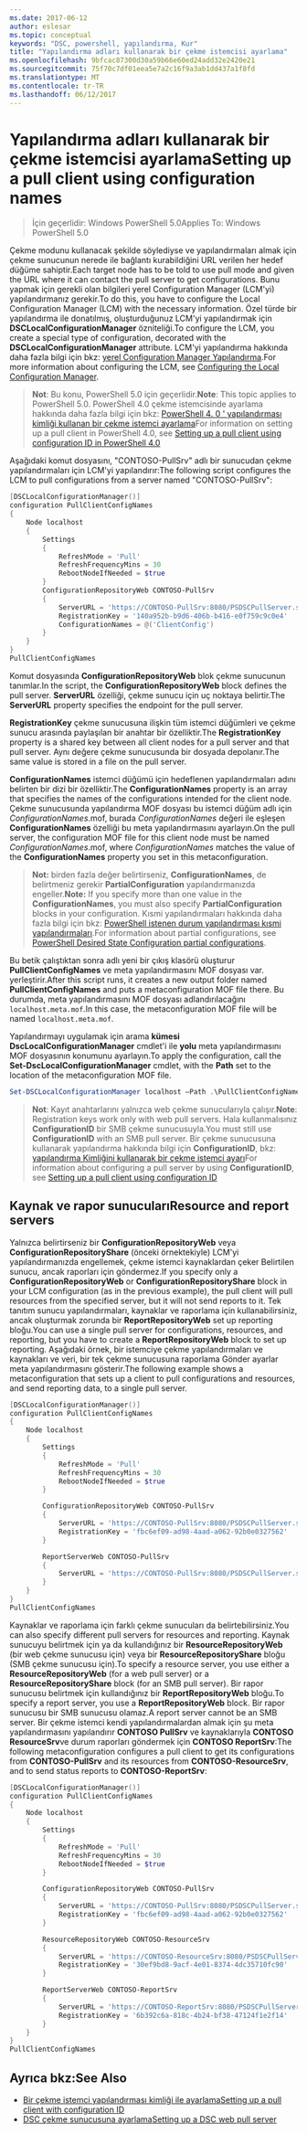 ```yaml
---
ms.date: 2017-06-12
author: eslesar
ms.topic: conceptual
keywords: "DSC, powershell, yapılandırma, Kur"
title: "Yapılandırma adları kullanarak bir çekme istemcisi ayarlama"
ms.openlocfilehash: 9bfcac87300d30a59b66e60ed24add32e2420e21
ms.sourcegitcommit: 75f70c7df01eea5e7a2c16f9a3ab1dd437a1f8fd
ms.translationtype: MT
ms.contentlocale: tr-TR
ms.lasthandoff: 06/12/2017
---
```

# <a name="setting-up-a-pull-client-using-configuration-names"></a><span data-ttu-id="17a9f-103">Yapılandırma adları kullanarak bir çekme istemcisi ayarlama</span><span class="sxs-lookup"><span data-stu-id="17a9f-103">Setting up a pull client using configuration names</span></span>

> <span data-ttu-id="17a9f-104">İçin geçerlidir: Windows PowerShell 5.0</span><span class="sxs-lookup"><span data-stu-id="17a9f-104">Applies To: Windows PowerShell 5.0</span></span>

<span data-ttu-id="17a9f-105">Çekme modunu kullanacak şekilde söylediyse ve yapılandırmaları almak için çekme sunucunun nerede ile bağlantı kurabildiğini URL verilen her hedef düğüme sahiptir.</span><span class="sxs-lookup"><span data-stu-id="17a9f-105">Each target node has to be told to use pull mode and given the URL where it can contact the pull server to get configurations.</span></span>
<span data-ttu-id="17a9f-106">Bunu yapmak için gerekli olan bilgileri yerel Configuration Manager (LCM'yi) yapılandırmanız gerekir.</span><span class="sxs-lookup"><span data-stu-id="17a9f-106">To do this, you have to configure the Local Configuration Manager (LCM) with the necessary information.</span></span>
<span data-ttu-id="17a9f-107">Özel türde bir yapılandırma ile donatılmış, oluşturduğunuz LCM'yi yapılandırmak için **DSCLocalConfigurationManager** özniteliği.</span><span class="sxs-lookup"><span data-stu-id="17a9f-107">To configure the LCM, you create a special type of configuration, decorated with the **DSCLocalConfigurationManager** attribute.</span></span>
<span data-ttu-id="17a9f-108">LCM'yi yapılandırma hakkında daha fazla bilgi için bkz: [yerel Configuration Manager Yapılandırma](metaConfig.md).</span><span class="sxs-lookup"><span data-stu-id="17a9f-108">For more information about configuring the LCM, see [Configuring the Local Configuration Manager](metaConfig.md).</span></span>

> <span data-ttu-id="17a9f-109">**Not**: Bu konu, PowerShell 5.0 için geçerlidir.</span><span class="sxs-lookup"><span data-stu-id="17a9f-109">**Note**: This topic applies to PowerShell 5.0.</span></span>
<span data-ttu-id="17a9f-110">PowerShell 4.0 çekme istemcisinde ayarlama hakkında daha fazla bilgi için bkz: [PowerShell 4. 0 ' yapılandırması kimliği kullanan bir çekme istemci ayarlama](pullClientConfigID4.md)</span><span class="sxs-lookup"><span data-stu-id="17a9f-110">For information on setting up a pull client in PowerShell 4.0, see [Setting up a pull client using configuration ID in PowerShell 4.0](pullClientConfigID4.md)</span></span>

<span data-ttu-id="17a9f-111">Aşağıdaki komut dosyasını, "CONTOSO-PullSrv" adlı bir sunucudan çekme yapılandırmaları için LCM'yi yapılandırır:</span><span class="sxs-lookup"><span data-stu-id="17a9f-111">The following script configures the LCM to pull configurations from a server named "CONTOSO-PullSrv":</span></span>

```powershell
[DSCLocalConfigurationManager()]
configuration PullClientConfigNames
{
    Node localhost
    {
        Settings
        {
            RefreshMode = 'Pull'
            RefreshFrequencyMins = 30
            RebootNodeIfNeeded = $true
        }
        ConfigurationRepositoryWeb CONTOSO-PullSrv
        {
            ServerURL = 'https://CONTOSO-PullSrv:8080/PSDSCPullServer.svc'
            RegistrationKey = '140a952b-b9d6-406b-b416-e0f759c9c0e4'
            ConfigurationNames = @('ClientConfig')
        }
    }
}
PullClientConfigNames
```

<span data-ttu-id="17a9f-112">Komut dosyasında **ConfigurationRepositoryWeb** blok çekme sunucunun tanımlar.</span><span class="sxs-lookup"><span data-stu-id="17a9f-112">In the script, the **ConfigurationRepositoryWeb** block defines the pull server.</span></span>
<span data-ttu-id="17a9f-113">**ServerURL** özelliği, çekme sunucu için uç noktaya belirtir.</span><span class="sxs-lookup"><span data-stu-id="17a9f-113">The **ServerURL** property specifies the endpoint for the pull server.</span></span>

<span data-ttu-id="17a9f-114">**RegistrationKey** çekme sunucusuna ilişkin tüm istemci düğümleri ve çekme sunucu arasında paylaşılan bir anahtar bir özelliktir.</span><span class="sxs-lookup"><span data-stu-id="17a9f-114">The **RegistrationKey** property is a shared key between all client nodes for a pull server and that pull server.</span></span>
<span data-ttu-id="17a9f-115">Aynı değere çekme sunucusunda bir dosyada depolanır.</span><span class="sxs-lookup"><span data-stu-id="17a9f-115">The same value is stored in a file on the pull server.</span></span>

<span data-ttu-id="17a9f-116">**ConfigurationNames** istemci düğümü için hedeflenen yapılandırmaları adını belirten bir dizi bir özelliktir.</span><span class="sxs-lookup"><span data-stu-id="17a9f-116">The **ConfigurationNames** property is an array that specifies the names of the configurations intended for the client node.</span></span>
<span data-ttu-id="17a9f-117">Çekme sunucusunda yapılandırma MOF dosyası bu istemci düğüm adlı için *ConfigurationNames*.mof, burada *ConfigurationNames* değeri ile eşleşen **ConfigurationNames**  özelliği bu meta yapılandırmasını ayarlayın.</span><span class="sxs-lookup"><span data-stu-id="17a9f-117">On the pull server, the configuration MOF file for this client node must be named *ConfigurationNames*.mof, where *ConfigurationNames* matches the value of the **ConfigurationNames** property you set in this metaconfiguration.</span></span>

><span data-ttu-id="17a9f-118">**Not:** birden fazla değer belirtirseniz, **ConfigurationNames**, de belirtmeniz gerekir **PartialConfiguration** yapılandırmanızda engeller.</span><span class="sxs-lookup"><span data-stu-id="17a9f-118">**Note:** If you specify more than one value in the **ConfigurationNames**, you must also specify **PartialConfiguration** blocks in your configuration.</span></span>
<span data-ttu-id="17a9f-119">Kısmi yapılandırmaları hakkında daha fazla bilgi için bkz: [PowerShell istenen durum yapılandırması kısmi yapılandırmaları](partialConfigs.md).</span><span class="sxs-lookup"><span data-stu-id="17a9f-119">For information about partial configurations, see [PowerShell Desired State Configuration partial configurations](partialConfigs.md).</span></span>

<span data-ttu-id="17a9f-120">Bu betik çalıştıktan sonra adlı yeni bir çıkış klasörü oluşturur **PullClientConfigNames** ve meta yapılandırmasını MOF dosyası var. yerleştirir.</span><span class="sxs-lookup"><span data-stu-id="17a9f-120">After this script runs, it creates a new output folder named **PullClientConfigNames** and puts a metaconfiguration MOF file there.</span></span>
<span data-ttu-id="17a9f-121">Bu durumda, meta yapılandırmasını MOF dosyası adlandırılacağını `localhost.meta.mof`.</span><span class="sxs-lookup"><span data-stu-id="17a9f-121">In this case, the metaconfiguration MOF file will be named `localhost.meta.mof`.</span></span>

<span data-ttu-id="17a9f-122">Yapılandırmayı uygulamak için arama **kümesi DscLocalConfigurationManager** cmdlet'i ile **yolu** meta yapılandırmasını MOF dosyasının konumunu ayarlayın.</span><span class="sxs-lookup"><span data-stu-id="17a9f-122">To apply the configuration, call the **Set-DscLocalConfigurationManager** cmdlet, with the **Path** set to the location of the metaconfiguration MOF file.</span></span>

```powershell
Set-DSCLocalConfigurationManager localhost –Path .\PullClientConfigNames –Verbose.
```

> <span data-ttu-id="17a9f-123">**Not**: Kayıt anahtarlarını yalnızca web çekme sunucularıyla çalışır.</span><span class="sxs-lookup"><span data-stu-id="17a9f-123">**Note**: Registration keys work only with web pull servers.</span></span>
<span data-ttu-id="17a9f-124">Hala kullanmalısınız **ConfigurationID** bir SMB çekme sunucusuyla.</span><span class="sxs-lookup"><span data-stu-id="17a9f-124">You must still use **ConfigurationID** with an SMB pull server.</span></span>
<span data-ttu-id="17a9f-125">Bir çekme sunucusuna kullanarak yapılandırma hakkında bilgi için **ConfigurationID**, bkz: [yapılandırma Kimliğini kullanarak bir çekme istemci ayarı](PullClientConfigNames.md)</span><span class="sxs-lookup"><span data-stu-id="17a9f-125">For information about configuring a pull server by using **ConfigurationID**, see [Setting up a pull client using configuration ID](PullClientConfigNames.md)</span></span>

## <a name="resource-and-report-servers"></a><span data-ttu-id="17a9f-126">Kaynak ve rapor sunucuları</span><span class="sxs-lookup"><span data-stu-id="17a9f-126">Resource and report servers</span></span>

<span data-ttu-id="17a9f-127">Yalnızca belirtirseniz bir **ConfigurationRepositoryWeb** veya **ConfigurationRepositoryShare** (önceki örnektekiyle) LCM'yi yapılandırmanızda engellemek, çekme istemci kaynaklardan çeker Belirtilen sunucu, ancak raporları için göndermez.</span><span class="sxs-lookup"><span data-stu-id="17a9f-127">If you specify only a **ConfigurationRepositoryWeb** or **ConfigurationRepositoryShare** block in your LCM configuration (as in the previous example), the pull client will pull resources from the specified server, but it will not send reports to it.</span></span>
<span data-ttu-id="17a9f-128">Tek tanıtım sunucu yapılandırmaları, kaynaklar ve raporlama için kullanabilirsiniz, ancak oluşturmak zorunda bir **ReportRepositoryWeb** set up reporting bloğu.</span><span class="sxs-lookup"><span data-stu-id="17a9f-128">You can use a single pull server for configurations, resources, and reporting, but you have to create a **ReportRepositoryWeb** block to set up reporting.</span></span>
<span data-ttu-id="17a9f-129">Aşağıdaki örnek, bir istemciye çekme yapılandırmaları ve kaynakları ve veri, bir tek çekme sunucusuna raporlama Gönder ayarlar meta yapılandırmasını gösterir.</span><span class="sxs-lookup"><span data-stu-id="17a9f-129">The following example shows a metaconfiguration that sets up a client to pull configurations and resources, and send reporting data, to a single pull server.</span></span>

```powershell
[DSCLocalConfigurationManager()]
configuration PullClientConfigNames
{
    Node localhost
    {
        Settings
        {
            RefreshMode = 'Pull'
            RefreshFrequencyMins = 30
            RebootNodeIfNeeded = $true
        }

        ConfigurationRepositoryWeb CONTOSO-PullSrv
        {
            ServerURL = 'https://CONTOSO-PullSrv:8080/PSDSCPullServer.svc'
            RegistrationKey = 'fbc6ef09-ad98-4aad-a062-92b0e0327562'
        }

        ReportServerWeb CONTOSO-PullSrv
        {
            ServerURL = 'https://CONTOSO-PullSrv:8080/PSDSCPullServer.svc'
        }
    }
}
PullClientConfigNames
```

<span data-ttu-id="17a9f-130">Kaynaklar ve raporlama için farklı çekme sunucuları da belirtebilirsiniz.</span><span class="sxs-lookup"><span data-stu-id="17a9f-130">You can also specify different pull servers for resources and reporting.</span></span>
<span data-ttu-id="17a9f-131">Kaynak sunucuyu belirtmek için ya da kullandığınız bir **ResourceRepositoryWeb** (bir web çekme sunucusu için) veya bir **ResourceRepositoryShare** bloğu (SMB çekme sunucusu için).</span><span class="sxs-lookup"><span data-stu-id="17a9f-131">To specify a resource server, you use either a **ResourceRepositoryWeb** (for a web pull server) or a **ResourceRepositoryShare** block (for an SMB pull server).</span></span>
<span data-ttu-id="17a9f-132">Bir rapor sunucusu belirtmek için kullandığınız bir **ReportRepositoryWeb** bloğu.</span><span class="sxs-lookup"><span data-stu-id="17a9f-132">To specify a report server, you use a **ReportRepositoryWeb** block.</span></span>
<span data-ttu-id="17a9f-133">Bir rapor sunucusu bir SMB sunucusu olamaz.</span><span class="sxs-lookup"><span data-stu-id="17a9f-133">A report server cannot be an SMB server.</span></span>
<span data-ttu-id="17a9f-134">Bir çekme istemci kendi yapılandırmalardan almak için şu meta yapılandırmasını yapılandırır **CONTOSO PullSrv** ve kaynaklarıyla **CONTOSO ResourceSrv**ve durum raporları göndermek için  **CONTOSO ReportSrv**:</span><span class="sxs-lookup"><span data-stu-id="17a9f-134">The following metaconfiguration configures a pull client to get its configurations from **CONTOSO-PullSrv** and its resources from **CONTOSO-ResourceSrv**, and to send status reports to **CONTOSO-ReportSrv**:</span></span>

```powershell
[DSCLocalConfigurationManager()]
configuration PullClientConfigNames
{
    Node localhost
    {
        Settings
        {
            RefreshMode = 'Pull'
            RefreshFrequencyMins = 30
            RebootNodeIfNeeded = $true
        }

        ConfigurationRepositoryWeb CONTOSO-PullSrv
        {
            ServerURL = 'https://CONTOSO-PullSrv:8080/PSDSCPullServer.svc'
            RegistrationKey = 'fbc6ef09-ad98-4aad-a062-92b0e0327562'
        }

        ResourceRepositoryWeb CONTOSO-ResourceSrv
        {
            ServerURL = 'https://CONTOSO-ResourceSrv:8080/PSDSCPullServer.svc'
            RegistrationKey = '30ef9bd8-9acf-4e01-8374-4dc35710fc90'
        }

        ReportServerWeb CONTOSO-ReportSrv
        {
            ServerURL = 'https://CONTOSO-ReportSrv:8080/PSDSCPullServer.svc'
            RegistrationKey = '6b392c6a-818c-4b24-bf38-47124f1e2f14'
        }
    }
}
PullClientConfigNames
```

## <a name="see-also"></a><span data-ttu-id="17a9f-135">Ayrıca bkz:</span><span class="sxs-lookup"><span data-stu-id="17a9f-135">See Also</span></span>

* [<span data-ttu-id="17a9f-136">Bir çekme istemci yapılandırması kimliği ile ayarlama</span><span class="sxs-lookup"><span data-stu-id="17a9f-136">Setting up a pull client with configuration ID</span></span>](PullClientConfigNames.md)
* [<span data-ttu-id="17a9f-137">DSC çekme sunucusuna ayarlama</span><span class="sxs-lookup"><span data-stu-id="17a9f-137">Setting up a DSC web pull server</span></span>](pullServer.md)

